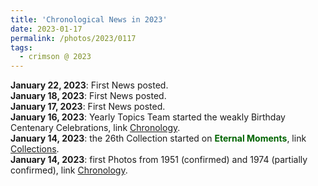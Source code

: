 ```yaml
---
title: 'Chronological News in 2023'
date: 2023-01-17
permalink: /photos/2023/0117
tags:
  - crimson @ 2023
---
```


<p>
<b> January 22, 2023</b>: First News posted.<br>
<b> January 18, 2023</b>: First News posted.<br>
<b> January 17, 2023</b>: First News posted.<br>
<b> January 16, 2023</b>: Yearly Topics Team started the weakly Birthday Centenary Celebrations, link <a href="https://seven-teams.github.io/yearly/"> Chronology</a>.<br>
<b> January 14, 2023</b>: the 26th Collection started on <font color="DarkGreen"><b>Eternal Moments</b></font>, link <a href="https://eternalmoments.smugmug.com/Collections"> Collections</a>.<br>
<b> January 14, 2023</b>: first Photos from 1951 (confirmed) and 1974 (partially confirmed), link <a href="https://eternalmoments.smugmug.com/Chronology"> Chronology</a>.<br>
</p>